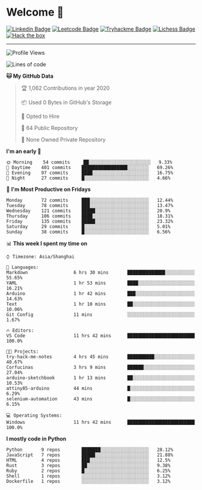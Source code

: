 # Welcome 👋

[![Linkedin Badge](https://img.shields.io/badge/-PedroTorres-blue?style=flat-square&logo=Linkedin&logoColor=white&link=https://www.linkedin.com/in/PedroTorres/)](https://www.linkedin.com/in/pedro-torres-cruz/)
[![Leetcode Badge](https://img.shields.io/badge/profile-leetcode-green)](https://leetcode.com/corfucinas/)
[![Tryhackme Badge](https://img.shields.io/badge/profile-tryhackme-blue)](https://tryhackme.com/p/Corfucinas/)
[![Lichess Badge](https://img.shields.io/badge/challenge_me-lichess-yellow)](https://lichess.org/@/Corfucinas)
[![Hack the box](https://img.shields.io/badge/hack_the_box-profile-red)](https://www.hackthebox.eu/profile/375826)

---

<!--START_SECTION:waka-->
![Profile Views](http://img.shields.io/badge/Profile%20Views-55-blue)

![Lines of code](https://img.shields.io/badge/From%20Hello%20World%20I've%20written-10.6%20million%20Lines%20of%20code-blue)

**🐱 My GitHub Data**

> 🏆 1,062 Contributions in year 2020
 >
> 📦 Used 0 Bytes in GitHub's Storage
 >
> 💼 Opted to Hire
 >
> 📜 64 Public Repository
 >
> 🔑 None Owned Private Repository

**I'm an early 🐤**

```text
🌞 Morning    54 commits     ██░░░░░░░░░░░░░░░░░░░░░░░   9.33%
🌆 Daytime    401 commits    █████████████████░░░░░░░░   69.26%
🌃 Evening    97 commits     ████░░░░░░░░░░░░░░░░░░░░░   16.75%
🌙 Night      27 commits     █░░░░░░░░░░░░░░░░░░░░░░░░   4.66%

```
📅 **I'm Most Productive on Fridays**

```text
Monday       72 commits     ███░░░░░░░░░░░░░░░░░░░░░░   12.44%
Tuesday      78 commits     ███░░░░░░░░░░░░░░░░░░░░░░   13.47%
Wednesday    121 commits    █████░░░░░░░░░░░░░░░░░░░░   20.9%
Thursday     106 commits    ████░░░░░░░░░░░░░░░░░░░░░   18.31%
Friday       135 commits    █████░░░░░░░░░░░░░░░░░░░░   23.32%
Saturday     29 commits     █░░░░░░░░░░░░░░░░░░░░░░░░   5.01%
Sunday       38 commits     █░░░░░░░░░░░░░░░░░░░░░░░░   6.56%

```


📊 **This week I spent my time on**

```text
⌚︎ Timezone: Asia/Shanghai

💬 Languages:
Markdown                 6 hrs 30 mins       ██████████████░░░░░░░░░░░   55.65%
YAML                     1 hr 53 mins        ████░░░░░░░░░░░░░░░░░░░░░   16.21%
Arduino                  1 hr 42 mins        ███░░░░░░░░░░░░░░░░░░░░░░   14.63%
Text                     1 hr 10 mins        ██░░░░░░░░░░░░░░░░░░░░░░░   10.06%
Git Config               11 mins             ░░░░░░░░░░░░░░░░░░░░░░░░░   1.67%

🔥 Editors:
VS Code                  11 hrs 42 mins      █████████████████████████   100.0%

🐱‍💻 Projects:
try-hack-me-notes        4 hrs 45 mins       ██████████░░░░░░░░░░░░░░░   40.67%
Corfucinas               3 hrs 9 mins        ██████░░░░░░░░░░░░░░░░░░░   27.04%
arduino-sketchbook       1 hr 13 mins        ██░░░░░░░░░░░░░░░░░░░░░░░   10.53%
attiny85-arduino         44 mins             █░░░░░░░░░░░░░░░░░░░░░░░░   6.29%
selenium-automation      43 mins             █░░░░░░░░░░░░░░░░░░░░░░░░   6.15%

💻 Operating Systems:
Windows                  11 hrs 42 mins      █████████████████████████   100.0%

```

**I mostly code in Python**

```text
Python       9 repos        ███████░░░░░░░░░░░░░░░░░░   28.12%
JavaScript   7 repos        █████░░░░░░░░░░░░░░░░░░░░   21.88%
HTML         4 repos        ███░░░░░░░░░░░░░░░░░░░░░░   12.5%
Rust         3 repos        ██░░░░░░░░░░░░░░░░░░░░░░░   9.38%
Ruby         2 repos        █░░░░░░░░░░░░░░░░░░░░░░░░   6.25%
Shell        1 repos        ░░░░░░░░░░░░░░░░░░░░░░░░░   3.12%
Dockerfile   1 repos        ░░░░░░░░░░░░░░░░░░░░░░░░░   3.12%

```



<!--END_SECTION:waka-->
